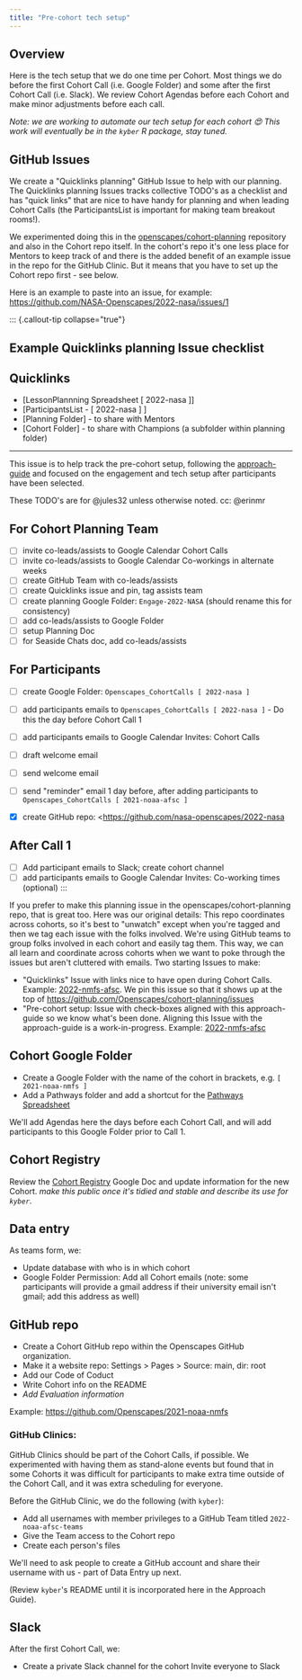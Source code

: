 ```yaml
---
title: "Pre-cohort tech setup"
---
```


## Overview

Here is the tech setup that we do one time per Cohort. Most things we do before the first Cohort Call (i.e. Google Folder) and some after the first Cohort Call (i.e. Slack). We review Cohort Agendas before each Cohort and make minor adjustments before each call.  

*Note: we are working to automate our tech setup for each cohort 😍 This work will eventually be in the `kyber` R package, stay tuned.*

## GitHub Issues

We create a "Quicklinks planning" GitHub Issue to help with our planning. The Quicklinks planning Issues tracks collective TODO's as a checklist  and has "quick links" that are nice to have handy for planning and when leading Cohort Calls (the ParticipantsList is important for making team breakout rooms!). 

We experimented doing this in the [openscapes/cohort-planning](https://github.com/Openscapes/cohort-planning/issues) repository and also in the Cohort repo itself. In the cohort's repo it's one less place for Mentors to keep track of and there is the added benefit of an example issue in the repo for the GitHub Clinic. But it means that you have to set up the Cohort repo first - see below.

Here is an example to paste into an issue, for example: <https://github.com/NASA-Openscapes/2022-nasa/issues/1>


::: {.callout-tip collapse="true"}
## Example Quicklinks planning Issue checklist

## Quicklinks

- [LessonPlannning Spreadsheet [ 2022-nasa ]]
- [ParticipantsList - [ 2022-nasa ] ]
- [Planning Folder] - to share with Mentors
- [Cohort Folder] - to share with Champions (a subfolder within planning folder)

*** 

This issue is to help track the pre-cohort setup, following the [approach-guide](https://openscapes.github.io/approach-guide/champions/) and focused on the engagement and tech setup after participants have been selected.

These TODO's are for @jules32 unless otherwise noted. cc: @erinmr 

## For Cohort Planning Team 

- [ ] invite co-leads/assists to Google Calendar Cohort Calls
- [ ] invite co-leads/assists to Google Calendar Co-workings in alternate weeks
- [ ] create GitHub Team with co-leads/assists 
- [ ] create Quicklinks issue and pin, tag assists team
- [ ] create planning Google Folder: `Engage-2022-NASA` (should rename this for consistency)
- [ ] add co-leads/assists to Google Folder
- [ ] setup Planning Doc
- [ ] for Seaside Chats doc, add co-leads/assists

## For Participants

- [ ] create Google Folder: `Openscapes_CohortCalls [ 2022-nasa ]` 
- [ ] add participants emails to `Openscapes_CohortCalls [ 2022-nasa ]` - Do this the day before Cohort Call 1
- [ ] add participants emails to Google Calendar Invites: Cohort Calls
- [ ] draft welcome email
- [ ] send welcome email
- [ ] send "reminder" email 1 day before, after adding participants to `Openscapes_CohortCalls [ 2021-noaa-afsc ]`
- [x] create GitHub repo: <https://github.com/nasa-openscapes/2022-nasa


## After Call 1
- [ ] Add participant emails to Slack; create cohort channel
- [ ] add participants emails to Google Calendar Invites: Co-working times (optional)
:::

If you prefer to make this planning issue in the openscapes/cohort-planning repo, that is great too. Here was our original details: This repo coordinates across cohorts, so it's best to "unwatch" except when you're tagged and then we tag each issue with the folks involved. We're using GitHub teams to group folks involved in each cohort and easily tag them. This way, we can all learn and coordinate across cohorts when we want to poke through the issues but aren't cluttered with emails. Two starting Issues to make: 

- "Quicklinks" Issue with links nice to have open during Cohort Calls. Example: [2022-nmfs-afsc](https://github.com/Openscapes/cohort-planning/issues/47). We pin this issue so that it shows up at the top of  <https://github.com/Openscapes/cohort-planning/issues>
- "Pre-cohort setup: Issue with check-boxes aligned with this approach-guide so we know what's been done. Aligning this Issue with the approach-guide is a work-in-progress. Example: [2022-nmfs-afsc](https://github.com/Openscapes/cohort-planning/issues/48) 

## Cohort Google Folder

-   Create a Google Folder with the name of the cohort in brackets, e.g. `[ 2021-noaa-nmfs ]`
-   Add a Pathways folder and add a shortcut for the [Pathways Spreadsheet](https://docs.google.com/spreadsheets/d/1X_-qPdWDCpw2F3nZr6vZnq87guyUIGLvekm0XV2H-A8/edit#gid=0)

We'll add Agendas here the days before each Cohort Call, and will add participants to this Google Folder prior to Call 1.

## Cohort Registry

Review the [Cohort Registry](https://docs.google.com/spreadsheets/d/1Oej46BMX_SLIc1cwoyLHzNWwGlT3szez8FDKc3b418w/edit#gid=695033382) Google Doc and update information for the new Cohort. *make this public once it's tidied and stable and describe its use for `kyber`*. 

## Data entry

As teams form, we:

-   Update database with who is in which cohort
-   Google Folder Permission: Add all Cohort emails (note: some participants will provide a gmail address if their university email isn't gmail; add this address as well)


## GitHub repo 

-   Create a Cohort GitHub repo within the Openscapes GitHub organization.
-   Make it a website repo: Settings > Pages > Source: main, dir: root
-   Add our Code of Coduct
-   Write Cohort info on the README
-   *Add Evaluation information*

Example: <https://github.com/Openscapes/2021-noaa-nmfs>


### GitHub Clinics:

GitHub Clinics should be part of the Cohort Calls, if possible. We experimented with having them as stand-alone events but found that in some Cohorts it was difficult for participants to make extra time outside of the Cohort Call, and it was extra scheduling for everyone.

Before the GitHub Clinic, we do the following (with `kyber`):

- Add all usernames with member privileges to a GitHub Team titled `2022-noaa-afsc-teams`
- Give the Team access to the Cohort repo
- Create each person's files

We'll need to ask people to create a GitHub account and share their username with us - part of Data Entry up next. 

(Review `kyber`'s README until it is incorporated here in the Approach Guide).


## Slack

After the first Cohort Call, we:

-   Create a private Slack channel for the cohort Invite everyone to Slack

